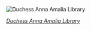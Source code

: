
![Duchess Anna Amalia Library](https://upload.wikimedia.org/wikipedia/commons/thumb/8/8c/Weimar%2C_Herzogin_Anna_Amalia_Bibliothek%2C_2019-09_CN-03.jpg/750px-Weimar%2C_Herzogin_Anna_Amalia_Bibliothek%2C_2019-09_CN-03.jpg)

*[Duchess Anna Amalia Library](https://wikipedia.org/wiki/File:Weimar,_Herzogin_Anna_Amalia_Bibliothek,_2019-09_CN-03.jpg)*
